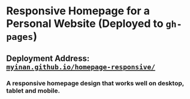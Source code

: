# Responsive Homepage for a Personal Website (Deployed to `gh-pages`)
## Deployment Address: [`myinan.github.io/homepage-responsive/`](https://myinan.github.io/homepage-responsive/ "myinan.github.io/homepage-responsive/")
### A responsive homepage design that works well on desktop, tablet and mobile.